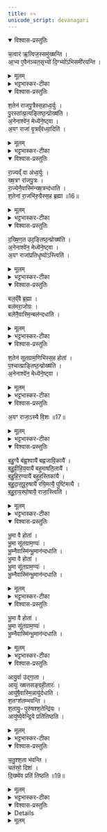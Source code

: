 ```yaml
---
title: ०५
unicode_script: devanagari
---
```


<details open><summary>विश्वास-प्रस्तुतिः</summary>

च॒त्वार॑ ऋ॒त्विज॒स्समु॑ख्षन्ति ।  
आ॒भ्य ए॒वैन॑ञ्चत॒सृभ्यो॑ दि॒ग्भ्यो॑ऽभिसमी॑रयन्ति ।  
</details>

<details><summary>मूलम्</summary>

च॒त्वार॑ ऋ॒त्विज॒स्समु॑ख्षन्ति ।  
आ॒भ्य ए॒वैन॑ञ्चत॒सृभ्यो॑ दि॒ग्भ्यो॑ऽभिसमी॑रयन्ति ।  
</details>

<details><summary>भट्टभास्कर-टीका</summary>

1चत्वार इति ॥ चत्वारः वक्ष्यमाणाः ऋत्विजः अध्वर्युब्रह्महोत्रुद्गातारः समुक्षन्ति संहत्योक्षन्ति सिञ्चन्ति । आभ्य चतसृभ्योपि दिग्भ्यः एनं अश्वं अभिसमीरयन्ति आभिमुख्येन तत्र तत्र दिशि समीरयन्ति उत्साहयन्ति ॥
</details>

<details open><summary>विश्वास-प्रस्तुतिः</summary>

श॒तेन॑ राजपु॒त्रैस्स॒हाध्व॒र्युः ।  
पु॒रस्ता॑त्प्र॒त्यङ्तिष्ठ॒न्प्रोख्ष॑ति ।  
अ॒नेनाश्वे॑न॒ मेध्ये॑ने॒ष्ट्वा ।  
अ॒यꣳ राजा॑ वृ॒त्रव्ँव॑ध्या॒दिति॑ ।  
</details>

<details><summary>मूलम्</summary>

श॒तेन॑ राजपु॒त्रैस्स॒हाध्व॒र्युः ।  
पु॒रस्ता॑त्प्र॒त्यङ्तिष्ठ॒न्प्रोख्ष॑ति ।  
अ॒नेनाश्वे॑न॒ मेध्ये॑ने॒ष्ट्वा ।  
अ॒यꣳ राजा॑ वृ॒त्रव्ँव॑ध्या॒दिति॑ ।  
</details>

<details><summary>भट्टभास्कर-टीका</summary>

2तत्कथमित्याह - शतेनेति ॥ उदकस्थमेवाश्वं एतैस्सहिताः अध्वर्युप्रभृतयः प्रोक्षन्ति - 'अनेनाश्वेन' इत्यादिभिर्मन्त्रेः । राजपुत्रादयः तूष्णीं प्रोक्षन्ति । राजपुत्राः अभिषिक्तक्षत्रियपुत्राः स्वयं राज्यार्हः । मन्त्रार्थस्तु - अयं राजा अनेन मेधार्हेणाश्वेन इष्ट्वा वृत्रं वारकं पापं शत्रुं वा वध्यात् हन्तुं समर्थोऽस्तु ।  
</details>

<details open><summary>विश्वास-प्रस्तुतिः</summary>

रा॒ज्यव्ँ वा अ॑ध्व॒र्युः ।  
ख्ष॒त्रꣳ रा॑जपु॒त्रः ।  
रा॒ज्येनै॒वास्मि॑न्ख्ष॒त्रन्द॑धाति ।  
श॒तेना॑ रा॒जभि॑रु॒ग्रैस्स॒ह ब्र॒ह्मा ॥16॥  
</details>

<details><summary>मूलम्</summary>

रा॒ज्यव्ँ वा अ॑ध्व॒र्युः ।  
ख्ष॒त्रꣳ रा॑जपु॒त्रः ।  
रा॒ज्येनै॒वास्मि॑न्ख्ष॒त्रन्द॑धाति ।  
श॒तेना॑ रा॒जभि॑रु॒ग्रैस्स॒ह ब्र॒ह्मा ॥16॥  
</details>

<details><summary>भट्टभास्कर-टीका</summary>

राज्यं वा इत्यादि । राज्यस्थितिहेतुत्वात् राज्याय परिदानाच्च ताच्छब्द्यम् । क्षत्रं वीर्यं तद्योगात्ताच्छब्द्यम् । राज्यभूतेनाध्वर्युणा क्षत्रभूतैः राजपुत्रैः सह प्रोक्षणात् राज्येनैवास्मिन् यजमाने वीर्यं स्थापयति ॥
</details>

<details open><summary>विश्वास-प्रस्तुतिः</summary>

द॒ख्षि॒ण॒त उद॒ङ्तिष्ठ॒न्प्रोख्ष॑ति ।  
अ॒नेनाश्वे॑न॒ मेध्ये॑ने॒ष्ट्वा ।  
अ॒यꣳ राजा॑प्रतिधृ॒ष्यो॑ऽस्त्विति॑ ।  
</details>

<details><summary>मूलम्</summary>

द॒ख्षि॒ण॒त उद॒ङ्तिष्ठ॒न्प्रोख्ष॑ति ।  
अ॒नेनाश्वे॑न॒ मेध्ये॑ने॒ष्ट्वा ।  
अ॒यꣳ राजा॑प्रतिधृ॒ष्यो॑ऽस्त्विति॑ ।  
</details>

<details><summary>भट्टभास्कर-टीका</summary>

3ब्रह्मा दक्षिणतः प्रोक्षति ॥ अराजभिः अनभिषेकार्हैः राजन्यैः उग्रानुलोमैश्च संभूय शतसंख्यैः । अव्ययपूर्वपदप्रकृतिस्वरत्वाभावः छान्दसः, चादित्वाद्वा उत्तरपदान्तोदात्तत्वम् । अप्रतिधृष्यः परैरभिभवितुमशक्यः । 'कृत्योकेष्णुच्चार्वादयश्च' इत्युतरपदान्तोदात्तत्वम् । 'स्वरितो वाऽनुदात्ते पदादौ' स्वर्यः उदात्त ओकारः ।  
</details>

<details open><summary>विश्वास-प्रस्तुतिः</summary>

बल॒व्ँवै ब्र॒ह्मा ।  
बल॑मरा॒जोग्रः ।  
बले॑नै॒वास्मि॒न्बल॑न्दधाति ।  
</details>

<details><summary>मूलम्</summary>

बल॒व्ँवै ब्र॒ह्मा ।  
बल॑मरा॒जोग्रः ।  
बले॑नै॒वास्मि॒न्बल॑न्दधाति ।  
</details>

<details><summary>भट्टभास्कर-टीका</summary>

बलं वा इति । तद्वत्त्वात् ताच्छब्द्यमुभयोः । राज्ञो बलवत्त्वाद्वा ॥
</details>

<details open><summary>विश्वास-प्रस्तुतिः</summary>

श॒तेन॑ सूतग्राम॒णिभि॑स्स॒ह होता॑ ।  
प॒श्चात्प्राङ्तिष्ठ॒न्प्रोख्ष॑ति ।  
अ॒नेनाश्वे॑न॒ मेध्ये॑ने॒ष्ट्वा ।  
</details>

<details><summary>मूलम्</summary>

श॒तेन॑ सूतग्राम॒णिभि॑स्स॒ह होता॑ ।  
प॒श्चात्प्राङ्तिष्ठ॒न्प्रोख्ष॑ति ।  
अ॒नेनाश्वे॑न॒ मेध्ये॑ने॒ष्ट्वा ।  
</details>

<details><summary>भट्टभास्कर-टीका</summary>

4होता पश्चात्प्रोक्षति ॥ सुतैः सारथिभिः ग्रामणीभिः बलचक्रस्य नेतृभिश्च ।  
</details>

<details open><summary>विश्वास-प्रस्तुतिः</summary>

अ॒यꣳ राजा॒ऽस्यै वि॒शः ॥17॥  
</details>

<details><summary>मूलम्</summary>

अ॒यꣳ राजा॒ऽस्यै वि॒शः ॥17॥  
</details>

<details><summary>भट्टभास्कर-टीका</summary>

अस्यै विश इत्यादि । विट् प्रजा राष्ट्रं वा ।  
</details>

<details open><summary>विश्वास-प्रस्तुतिः</summary>

ब॒हु॒ग्वै ब॑ह्व॒श्वायै॑ बह्वजावि॒कायै॑ ।  
ब॒हु॒व्री॒हि॒य॒वायै॑ बहुमाषति॒लायै॑ ।  
ब॒हु॒हि॒र॒ण्यायै॑ बहुह॒स्तिका॑यै ।  
ब॒हु॒दा॒स॒पू॒रु॒षायै॑ रयि॒मत्यै॒ पुष्टि॑मत्यै ।  
ब॒हु॒रा॒य॒स्पो॒षायै॒ राजा॒स्त्विति॑ ।  
</details>

<details><summary>मूलम्</summary>

ब॒हु॒ग्वै ब॑ह्व॒श्वायै॑ बह्वजावि॒कायै॑ ।  
ब॒हु॒व्री॒हि॒य॒वायै॑ बहुमाषति॒लायै॑ ।  
ब॒हु॒हि॒र॒ण्यायै॑ बहुह॒स्तिका॑यै ।  
ब॒हु॒दा॒स॒पू॒रु॒षायै॑ रयि॒मत्यै॒ पुष्टि॑मत्यै ।  
ब॒हु॒रा॒य॒स्पो॒षायै॒ राजा॒स्त्विति॑ ।  
</details>

<details><summary>भट्टभास्कर-टीका</summary>

बहुगुः प्रभूतगुः । 'गोस्त्रियोः' इति ह्रस्वत्वम् । 'बहोर्नञ्वत्' इति नञ्वद्भावः, 'नञ् सुभ्याम्' इत्युत्तरपदान्तोदात्तत्वम् । एवं सर्वत्र ।  
</details>

<details open><summary>विश्वास-प्रस्तुतिः</summary>

भू॒मा वै होता॑ ।  
भू॒मा सू॑तग्राम॒ण्यः॑ ।  
भू॒म्नैवास्मि॑न्भू॒मान॑न्दधाति ।  
भू॒मा वै होता॑ ।  
भू॒मा सू॑तग्राम॒ण्यः॑ ।  
भू॒म्नैवास्मि॑न्भू॒मान॑न्दधाति ।  
</details>

<details><summary>मूलम्</summary>

भू॒मा वै होता॑ ।  
भू॒मा सू॑तग्राम॒ण्यः॑ ।  
भू॒म्नैवास्मि॑न्भू॒मान॑न्दधाति ।  
भू॒मा वै होता॑ ।  
भू॒मा सू॑तग्राम॒ण्यः॑ ।  
भू॒म्नैवास्मि॑न्भू॒मान॑न्दधाति ।  
</details>

<details><summary>भट्टभास्कर-टीका</summary>

भूमा वा इति । भूमा वृद्धिः तद्धेतुत्वात्ताच्छब्द्यम् ॥
</details>

<details open><summary>विश्वास-प्रस्तुतिः</summary>

भू॒मा वै होता॑ ।  
भू॒मा सू॑तग्राम॒ण्यः॑ ।  
भू॒म्नैवास्मि॑न्भू॒मान॑न्दधाति ।  
</details>

<details><summary>मूलम्</summary>

भू॒मा वै होता॑ ।  
भू॒मा सू॑तग्राम॒ण्यः॑ ।  
भू॒म्नैवास्मि॑न्भू॒मान॑न्दधाति ।  
</details>

<details><summary>भट्टभास्कर-टीका</summary>

5उद्गाता उत्तरतः प्रोक्षति - क्षत्तारः वैश्येन शूद्रायां जाताः, संग्रहीतारः राजास्थानीयाः कोशवृद्धिकारिणः ।  
</details>

<details open><summary>विश्वास-प्रस्तुतिः</summary>

आयु॒र्वा उ॑द्गा॒ता ।  
आयुः॑ ख्षत्तसङ्ग्रही॒तारः॑ ।  
आयु॑षै॒वास्मि॒न्नायु॑र्दधाति ।  
श॒तꣳश॑तम्भवन्ति ।  
श॒तायु॒ᳶ पुरु॑षश्श॒तेन्द्रि॑यः ।  
आयु॑ष्ये॒वेन्द्रि॒ये प्रति॑तिष्ठति ।  
</details>

<details><summary>मूलम्</summary>

आयु॒र्वा उ॑द्गा॒ता ।  
आयुः॑ ख्षत्तसङ्ग्रही॒तारः॑ ।  
आयु॑षै॒वास्मि॒न्नायु॑र्दधाति ।  
श॒तꣳश॑तम्भवन्ति ।  
श॒तायु॒ᳶ पुरु॑षश्श॒तेन्द्रि॑यः ।  
आयु॑ष्ये॒वेन्द्रि॒ये प्रति॑तिष्ठति ।  
</details>

<details><summary>भट्टभास्कर-टीका</summary>

आयुर्वा इति । तद्धेतुत्वात्ताच्छब्द्यम् । गतमन्यत् ॥
</details>

<details open><summary>विश्वास-प्रस्तुतिः</summary>

च॒तु॒श्श॒ता भ॑वन्ति ।  
चत॑स्रो॒ दिशः॑ ।  
दि॒ख्ष्वे॑व प्रति॑ तिष्ठति ॥19॥  
</details>

<details><summary>मूलम्</summary>

च॒तु॒श्श॒ता भ॑वन्ति ।  
चत॑स्रो॒ दिशः॑ ।  
दि॒ख्ष्वे॑व प्रति॑ तिष्ठति ॥19॥  
</details>

<details><summary>भट्टभास्कर-टीका</summary>

6चतुश्शता इति ॥ चत्वारि शतानि परिमाणमेषामिति । द्विगोर्लुक् ॥
</details>

<details open><summary>विश्वास-प्रस्तुतिः</summary>


<details>
</details>

<details><summary>मूलम्</summary>


<details>
</details>

<summary>भट्टभास्कर-टीका</summary>

इति तैत्तिरीय ब्राह्मणे तृतीये अष्टके अष्टमे प्रपाठके अश्वमेधे प्रथमे पश्चमोऽनुवाकः ॥  

</details>


